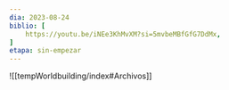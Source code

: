 ```yaml
---
dia: 2023-08-24
biblio: [
	https://youtu.be/iNEe3KhMvXM?si=5mvbeMBfGfG7DdMx,
]
etapa: sin-empezar
---
```









![[tempWorldbuilding/index#Archivos]]